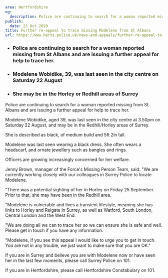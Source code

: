 ```yaml
area: Hertfordshire
og:
  description: Police are continuing to search for a woman reported missing from St Albans and are issuing a further appeal for help to trace her.
publish:
  date: 23 Oct 2020
title: Further re-appeal to trace missing Modelene from St Albans
url: https://www.herts.police.uk/news-and-appeals/further-re-appeal-to-trace-missing-modelene-from-st-albans-0777
```

* ### Police are continuing to search for a woman reported missing from St Albans and are issuing a further appeal for help to trace her.

 * ### Modelene Wobidike, 39, was last seen in the city centre on Saturday 22 August

 * ### She may be in the Horley or Redhill areas of Surrey

Police are continuing to search for a woman reported missing from St Albans and are issuing a further appeal for help to trace her.

Modelene Wobidike, aged 39, was last seen in the city centre at 3.50pm on Saturday 22 August, and may be in the Redhill/Horley areas of Surrey.

She is described as black, of medium build and 5ft 2in tall.

Modelene was last seen wearing a black dress. She often wears a headscarf, and ornate jewellery such as bangles and rings.

Officers are growing increasingly concerned for her welfare.

Jenny Brown, manager of the Force's Missing Person Team, said: "We are currently working closely with our colleagues in Surrey Police to locate Modelene.

"There was a potential sighting of her in Horley on Friday 25 September. Prior to that, she may have been in the Redhill area.

"Modelene is vulnerable and lives a transient lifestyle, meaning she has links to Horley and Reigate in Surrey, as well as Watford, South London, Central London and the West End.

"We are doing all we can to trace her so we can ensure she is safe and well. Please get in touch if you have any information.

"Modelene, if you see this appeal I would like to urge you to get in touch. You are not in any trouble, we just want to make sure that you are OK."

If you are in Surrey and believe you are with Modelene now or have seen her in the last few moments, please call Surrey Police on 101.

If you are in Hertfordshire, please call Hertfordshire Constabulary on 101.
